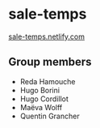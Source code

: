 # sale-temps
[sale-temps.netlify.com](https://sale-temps.netlify.com/)

## Group members

- Reda Hamouche
- Hugo Borini
- Hugo Cordillot
- Maëva Wolff
- Quentin Grancher

